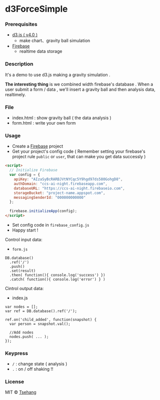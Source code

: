 # d3ForceSimple

### Prerequisites
- [d3.js ( v4.0 )](https://d3js.org)
	- make chart、gravity ball simulation
- [Firebase](https://firebase.google.com)
	- realtime data storage

### Description
It's a demo to use d3.js making a gravity simulation .

**The interesting thing** is we combined width firebase's database . When a user submit a form / data , we'll insert a gravity ball and then analysis data, realtimely.

### File
- index.html : show gravity ball ( the data analysis )
- form.html : write your own form 

### Usage
- Create a [Firebase](https://firebase.google.com) project 
- Get your project's config code ( Remember setting your firebase's project rule `public` or `user`, that can make you get data successly )
```html
<script>
  // Initialize Firebase
  var config = {
    apiKey: "AIzaSyBcRARBJVtNYCqc5Y9hgd97ds580GohgD8",
    authDomain: "ccs-ai-night.firebaseapp.com",
    databaseURL: "https://ccs-ai-night.firebaseio.com",
    storageBucket: "project-name.appspot.com",
    messagingSenderId: "000000000000"
  };
	
  firebase.initializeApp(config);
</script>
```

- Set config code in `firebase_config.js` 
- Happy start !


Control input data:
- `form.js`
```htmlmixed
DB.database()
  .ref('/')
  .push()
  .set(result)
  .then( function(){ console.log('success') })
  .catch( function(){ console.log('error') } )

```

Cintrol output data:
- index.js
```htmlmixed
var nodes = [];
var ref = DB.database().ref('/');

ref.on('child_added', function(snapshot) {
  var person = snapshot.val();
  
  //Add nodes
  nodes.push( ... );
});

```

### Keypress
- ` / ` : change state ( analysis ) 
- ` . ` : on / off shaking !!


### License
MIT © [Tsehang](https://github.com/TseHang)